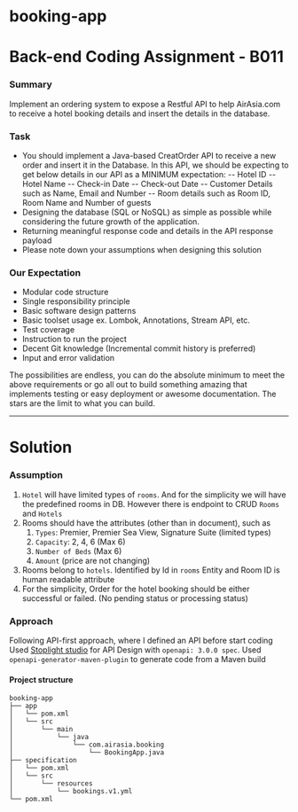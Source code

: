 # booking-app

# Back-end Coding Assignment - B011
### Summary
Implement an ordering system to expose a Restful API to help AirAsia.com to receive a hotel
booking details and insert the details in the database.
### Task
- You should implement a Java-based CreatOrder API to receive a new order and insert it in the Database. In this API, we should be expecting to get below details in our API as a MINIMUM expectation:
-- Hotel ID
-- Hotel Name
-- Check-in Date
-- Check-out Date
-- Customer Details such as Name, Email and Number
-- Room details such as Room ID, Room Name and Number of guests
- Designing the database (SQL or NoSQL) as simple as possible while considering the future
growth of the application.
- Returning meaningful response code and details in the API response payload
- Please note down your assumptions when designing this solution
    
### Our Expectation
- Modular code structure
- Single responsibility principle
- Basic software design patterns
- Basic toolset usage ex. Lombok, Annotations, Stream API, etc.
- Test coverage
- Instruction to run the project
- Decent Git knowledge (Incremental commit history is preferred)
- Input and error validation

The possibilities are endless, you can do the absolute minimum to meet the above requirements
or go all out to build something amazing that implements testing or easy deployment or
awesome documentation. The stars are the limit to what you can build.

---
# Solution
### Assumption
1. `Hotel` will have limited types of `rooms`. And for the simplicity we will have the predefined rooms in DB. However there is endpoint to CRUD `Rooms` and `Hotels`
2. Rooms should have the attributes (other than in document), such as  
	1. `Types`: Premier, Premier Sea View, Signature Suite (limited types)
	2. `Capacity`: 2, 4, 6 (Max 6)
	3. `Number of Beds` (Max 6)
	4. `Amount` (price are not changing)
3. Rooms belong to `hotels`. Identified by Id in `rooms` Entity and Room ID is human readable attribute
4. For the simplicity, Order for the hotel booking should be either successful or failed. (No pending status or processing status)

### Approach
Following API-first approach, where I defined an API before start coding
Used [Stoplight studio](https://stoplight.io/) for API Design with `openapi: 3.0.0 spec`.
Used `openapi-generator-maven-plugin` to generate code from a Maven build

#### Project structure

 ```
 booking-app
├── app
│   └── pom.xml
│   └── src
│       └── main
│           └── java
│               └── com.airasia.booking
│                   └── BookingApp.java
├── specification
│   └── pom.xml
│   └── src
│       └── resources
│           └── bookings.v1.yml
└── pom.xml
 ```
